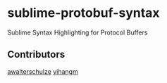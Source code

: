 sublime-protobuf-syntax
=======================

Sublime Syntax Highlighting for Protocol Buffers

Contributors
------------

[awalterschulze](https://github.com/awalterschulze)
[vihangm](https://github.com/vihangm)
